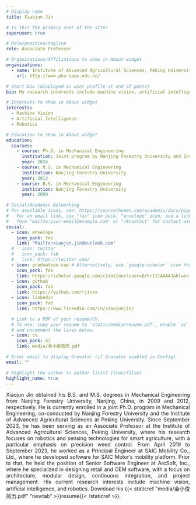 ```yaml
---
# Display name
title: Xiaojun Jin

# Is this the primary user of the site?
superuser: true

# Role/position/tagline
role: Associate Professor

# Organizations/Affiliations to show in About widget
organizations:
  - name: Institute of Advanced Agricultural Sciences, Peking University
    url: http://www.pku-iaas.edu.cn/

# Short bio (displayed in user profile at end of posts)
bio: My research interests include machine vision, artificial intelligence, and robotics.

# Interests to show in About widget
interests:
  - Machine Vision
  - Artificial Intelligence
  - Robotics

# Education to show in About widget
education:
  courses:
    - course: Ph.D. in Mechanical Engineering
      institution: Joint program by Nanjing Forestry University and Institute of Advanced Agricultural Sciences, Peking University
      year: 2024
    - course: M.S. in Mechanical Engineering
      institution: Nanjing Forestry University
      year: 2012
    - course: B.S. in Mechanical Engineering
      institution: Nanjing Forestry University
      year: 2009

# Social/Academic Networking
# For available icons, see: https://sourcethemes.com/academic/docs/page-builder/#icons
#   For an email link, use "fas" icon pack, "envelope" icon, and a link in the
#   form "mailto:your-email@example.com" or "/#contact" for contact widget.
social:
  - icon: envelope
    icon_pack: fas
    link: "Mailto:xiaojun.jin@outlook.com"
  # - icon: twitter
  #   icon_pack: fab
  #   link: https://twitter.com/
  - icon: graduation-cap # Alternatively, use `google-scholar` icon from `ai` icon pack
    icon_pack: fas
    link: https://scholar.google.com/citations?user=Brhr11IAAAAJ&hl=en
  - icon: github
    icon_pack: fab
    link: https://github.com/rjinxx
  - icon: linkedin
    icon_pack: fab
    link: https://www.linkedin.com/in/xiaojunjin/

  # Link to a PDF of your resume/CV.
  # To use: copy your resume to `static/media/resume.pdf`, enable `ai` icons in `params.toml`,
  # and uncomment the lines below.
  - icon: cv
    icon_pack: ai
    link: media/金小俊简历.pdf

# Enter email to display Gravatar (if Gravatar enabled in Config)
email: ""

# Highlight the author in author lists? (true/false)
highlight_name: true
---
```


<div style="text-align: justify"> Xiaojun Jin obtained his B.S. and M.S. degrees in Mechanical Engineering from Nanjing Forestry University, Nanjing, China, in 2009 and 2012, respectively. He is currently enrolled in a joint Ph.D. program in Mechanical Engineering, co-conducted by Nanjing Forestry University and the Institute of Advanced Agricultural Sciences at Peking University. Since September 2023, he has been serving as an Associate Professor at the Institute of Advanced Agricultural Sciences, Peking University, where his research focuses on robotics and sensing technologies for smart agriculture, with a particular emphasis on precision weed control. From April 2019 to September 2023, he worked as a Principal Engineer at SAIC Mobility Co., Ltd., where he developed software for SAIC Motor’s mobility platform. Prior to that, he held the position of Senior Software Engineer at ArcSoft, Inc., where he specialized in designing retail and OEM software, with a focus on architecture, modular design, continuous integration, and project management. His current research interests include machine vision, artificial intelligence, and robotics. Download his {{< staticref "media/金小俊简历.pdf" "newtab" >}}resumé{{< /staticref >}}. </div>
